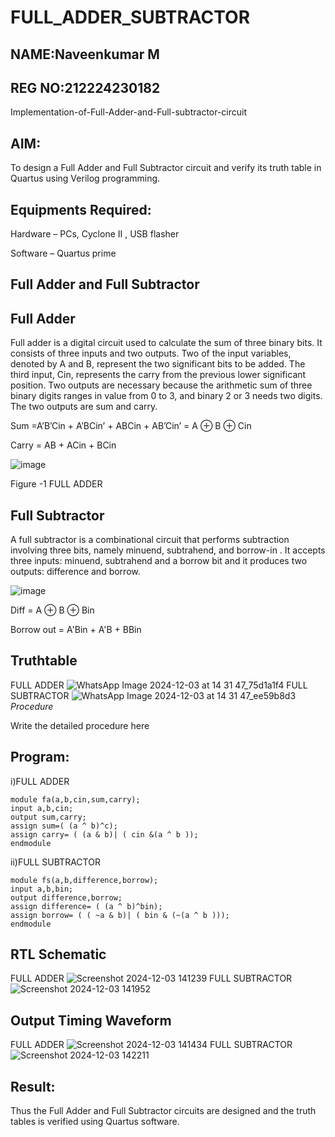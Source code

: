 # FULL_ADDER_SUBTRACTOR
## NAME:Naveenkumar M
## REG NO:212224230182

Implementation-of-Full-Adder-and-Full-subtractor-circuit

## AIM:

To design a Full Adder and Full Subtractor circuit and verify its truth table in Quartus using Verilog programming.

## Equipments Required:

Hardware – PCs, Cyclone II , USB flasher 

Software – Quartus prime

## Full Adder and Full Subtractor

## Full Adder

Full adder is a digital circuit used to calculate the sum of three binary bits. It consists of three inputs and two outputs. Two of the input variables, denoted by A and B, represent the two significant bits to be added. The third input, Cin, represents the carry from the previous lower significant position. Two outputs are necessary because the arithmetic sum of three binary digits ranges in value from 0 to 3, and binary 2 or 3 needs two digits. The two outputs are sum and carry.

Sum =A’B’Cin + A’BCin’ + ABCin + AB’Cin’ = A ⊕ B ⊕ Cin 

Carry = AB + ACin + BCin

![image](https://github.com/naavaneetha/FULL_ADDER_SUBTRACTOR/assets/154305477/0f30ba51-5ffb-4198-845f-18e054f675e7)

Figure -1 FULL ADDER

## Full Subtractor

A full subtractor is a combinational circuit that performs subtraction involving three bits, namely minuend, subtrahend, and borrow-in . It accepts three inputs: minuend, subtrahend and a borrow bit and it produces two outputs: difference and borrow.

![image](https://github.com/naavaneetha/FULL_ADDER_SUBTRACTOR/assets/154305477/02b24f51-ab51-4304-9ad6-7b81ffc1ead5)

Diff = A ⊕ B ⊕ Bin 

Borrow out = A'Bin + A'B + BBin

## Truthtable
FULL ADDER
![WhatsApp Image 2024-12-03 at 14 31 47_75d1a1f4](https://github.com/user-attachments/assets/cd3e119d-ef60-4256-9be6-cbe3e8dbe405)
FULL SUBTRACTOR
![WhatsApp Image 2024-12-03 at 14 31 47_ee59b8d3](https://github.com/user-attachments/assets/b16acf62-0499-488c-a6d4-d9114691693c)
*Procedure*

Write the detailed procedure here

## Program:

i)FULL ADDER
```
module fa(a,b,cin,sum,carry);
input a,b,cin;
output sum,carry;
assign sum=( (a ^ b)^c);
assign carry= ( (a & b)| ( cin &(a ^ b ));
endmodule

```
ii)FULL SUBTRACTOR
```
module fs(a,b,difference,borrow); 
input a,b,bin; 
output difference,borrow; 
assign difference= ( (a ^ b)^bin); 
assign borrow= ( ( ~a & b)| ( bin & (~(a ^ b ))); 
endmodule 
```



## RTL Schematic
FULL ADDER
![Screenshot 2024-12-03 141239](https://github.com/user-attachments/assets/cb64087e-181c-49a1-8fb7-704c56f012ea)
FULL SUBTRACTOR
![Screenshot 2024-12-03 141952](https://github.com/user-attachments/assets/437637d8-d9b7-466c-b4a0-748993d07b38)
## Output Timing Waveform
FULL ADDER
![Screenshot 2024-12-03 141434](https://github.com/user-attachments/assets/0c15d9e8-751b-4135-ba75-334f93c86aad)
FULL SUBTRACTOR
![Screenshot 2024-12-03 142211](https://github.com/user-attachments/assets/6c9de3f1-af35-4586-9f7d-dd96d7be59e5)

## Result:
Thus the Full Adder and Full Subtractor circuits are designed and the truth tables is verified using Quartus software.
